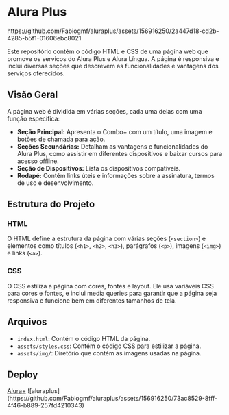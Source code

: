 <h1>Alura Plus</h1>
https://github.com/Fabiogmf/aluraplus/assets/156916250/2a447d18-cd2b-4285-b5f1-01606ebc8021
<p>Este repositório contém o código HTML e CSS de uma página web que promove os serviços do Alura Plus e Alura Língua. A página é responsiva e inclui diversas seções que descrevem as funcionalidades e vantagens dos serviços oferecidos.</p>

<h2>Visão Geral</h2>
<p>A página web é dividida em várias seções, cada uma delas com uma função específica:</p>

<ul>
    <li><strong>Seção Principal:</strong> Apresenta o Combo+ com um título, uma imagem e botões de chamada para ação.</li>
    <li><strong>Seções Secundárias:</strong> Detalham as vantagens e funcionalidades do Alura Plus, como assistir em diferentes dispositivos e baixar cursos para acesso offline.</li>
    <li><strong>Seção de Dispositivos:</strong> Lista os dispositivos compatíveis.</li>
    <li><strong>Rodapé:</strong> Contém links úteis e informações sobre a assinatura, termos de uso e desenvolvimento.</li>
</ul>

<h2>Estrutura do Projeto</h2>

<h3>HTML</h3>
<p>O HTML define a estrutura da página com várias seções (<code>&lt;section&gt;</code>) e elementos como títulos (<code>&lt;h1&gt;</code>, <code>&lt;h2&gt;</code>, <code>&lt;h3&gt;</code>), parágrafos (<code>&lt;p&gt;</code>), imagens (<code>&lt;img&gt;</code>) e links (<code>&lt;a&gt;</code>).</p>

<h3>CSS</h3>
<p>O CSS estiliza a página com cores, fontes e layout. Ele usa variáveis CSS para cores e fontes, e inclui media queries para garantir que a página seja responsiva e funcione bem em diferentes tamanhos de tela.</p>

<h2>Arquivos</h2>
<ul>
    <li><code>index.html</code>: Contém o código HTML da página.</li>
    <li><code>assets/styles.css</code>: Contém o código CSS para estilizar a página.</li>
    <li><code>assets/img/</code>: Diretório que contém as imagens usadas na página.</li>
</ul>

<h2>Deploy</h2>
<a href="https://aluraplus-eta-wine.vercel.app/" target="_blank">Alura+</a>
![aluraplus](https://github.com/Fabiogmf/aluraplus/assets/156916250/73ac8529-8fff-4f46-b889-257fd4210343)

